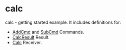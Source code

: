 # calc

calc - getting started example. It includes definitions for:

- [AddCmd](cmds/add_cmd.go) and [SubCmd](cmds/sub_cmd.go) Commands.
- [CalcResult](results/calc_result.go) Result.
- [Calc](receiver/calc.go) Receiver.
